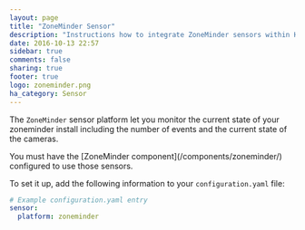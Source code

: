 ```yaml
---
layout: page
title: "ZoneMinder Sensor"
description: "Instructions how to integrate ZoneMinder sensors within Home Assistant."
date: 2016-10-13 22:57
sidebar: true
comments: false
sharing: true
footer: true
logo: zoneminder.png
ha_category: Sensor
---
```



The `ZoneMinder` sensor platform let you monitor the current state of your zoneminder install including the number of events and the current state of the cameras.

<p class='note'>
You must have the [ZoneMinder component](/components/zoneminder/) configured to use those sensors.
</p>

To set it up, add the following information to your `configuration.yaml` file:

```yaml
# Example configuration.yaml entry
sensor:
  platform: zoneminder
```